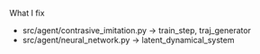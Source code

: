 What I fix
- src/agent/contrasive_imitation.py -> train_step, traj_generator
- src/agent/neural_network.py -> latent_dynamical_system
